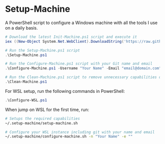 # Setup-Machine

A PowerShell script to configure a Windows machine with all the tools I use on a daily basis.

```powershell
# Download the latest Init-Machine.ps1 script and execute it
iex ((New-Object System.Net.WebClient).DownloadString('https://raw.githubusercontent.com/sebastienlevert/setup-machine/main/Init-Machine.ps1'))

# Run the Setup-Machine.ps1 script
.\Setup-Machine.ps1

# Run the Configure-Machine.ps1 script with your Git name and email
.\Configure-Machine.ps1 -Username "Your Name" -Email "email@domain.com"

# Run the Clean-Machine.ps1 script to remove unnecessary capabilities of Windows
.\Clean-Machine.ps1
```

For WSL setup, run the following commands in PowerShell:

```powershell
.\Configure-WSL.ps1
```

When jump on WSL for the first time, run:

```bash
# Setups the required capabilities
~/.setup-machine/setup-machine.sh

# Configure your WSL instance including git with your name and email
~/.setup-machine/configure-machine.sh -n "Your Name" -e ""
```
